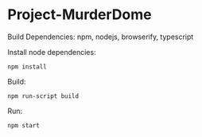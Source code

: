 # Project-MurderDome

Build Dependencies: npm, nodejs, browserify, typescript

Install node dependencies:
```shell
npm install
```

Build:
```shell
npm run-script build
```

Run:
```shell
npm start
```
